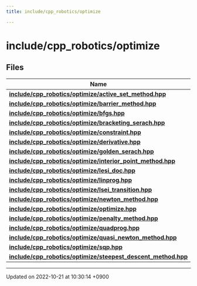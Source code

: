 ```yaml
---
title: include/cpp_robotics/optimize

---
```


# include/cpp_robotics/optimize



## Files

| Name           |
| -------------- |
| **[include/cpp_robotics/optimize/active_set_method.hpp](/cpp_robotics/doxybook/Files/active__set__method_8hpp/#file-active-set-method.hpp)**  |
| **[include/cpp_robotics/optimize/barrier_method.hpp](/cpp_robotics/doxybook/Files/barrier__method_8hpp/#file-barrier-method.hpp)**  |
| **[include/cpp_robotics/optimize/bfgs.hpp](/cpp_robotics/doxybook/Files/bfgs_8hpp/#file-bfgs.hpp)**  |
| **[include/cpp_robotics/optimize/bracketing_serach.hpp](/cpp_robotics/doxybook/Files/bracketing__serach_8hpp/#file-bracketing-serach.hpp)**  |
| **[include/cpp_robotics/optimize/constraint.hpp](/cpp_robotics/doxybook/Files/constraint_8hpp/#file-constraint.hpp)**  |
| **[include/cpp_robotics/optimize/derivative.hpp](/cpp_robotics/doxybook/Files/derivative_8hpp/#file-derivative.hpp)**  |
| **[include/cpp_robotics/optimize/golden_serach.hpp](/cpp_robotics/doxybook/Files/golden__serach_8hpp/#file-golden-serach.hpp)**  |
| **[include/cpp_robotics/optimize/interior_point_method.hpp](/cpp_robotics/doxybook/Files/interior__point__method_8hpp/#file-interior-point-method.hpp)**  |
| **[include/cpp_robotics/optimize/lesi_doc.hpp](/cpp_robotics/doxybook/Files/lesi__doc_8hpp/#file-lesi-doc.hpp)**  |
| **[include/cpp_robotics/optimize/linprog.hpp](/cpp_robotics/doxybook/Files/linprog_8hpp/#file-linprog.hpp)**  |
| **[include/cpp_robotics/optimize/lsei_transition.hpp](/cpp_robotics/doxybook/Files/lsei__transition_8hpp/#file-lsei-transition.hpp)**  |
| **[include/cpp_robotics/optimize/newton_method.hpp](/cpp_robotics/doxybook/Files/newton__method_8hpp/#file-newton-method.hpp)**  |
| **[include/cpp_robotics/optimize/optimize.hpp](/cpp_robotics/doxybook/Files/optimize_8hpp/#file-optimize.hpp)**  |
| **[include/cpp_robotics/optimize/penalty_method.hpp](/cpp_robotics/doxybook/Files/penalty__method_8hpp/#file-penalty-method.hpp)**  |
| **[include/cpp_robotics/optimize/quadprog.hpp](/cpp_robotics/doxybook/Files/quadprog_8hpp/#file-quadprog.hpp)**  |
| **[include/cpp_robotics/optimize/quasi_newton_method.hpp](/cpp_robotics/doxybook/Files/quasi__newton__method_8hpp/#file-quasi-newton-method.hpp)**  |
| **[include/cpp_robotics/optimize/sqp.hpp](/cpp_robotics/doxybook/Files/sqp_8hpp/#file-sqp.hpp)**  |
| **[include/cpp_robotics/optimize/steepest_descent_method.hpp](/cpp_robotics/doxybook/Files/steepest__descent__method_8hpp/#file-steepest-descent-method.hpp)**  |






-------------------------------

Updated on 2022-10-21 at 10:30:14 +0900
